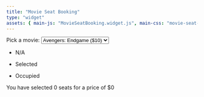 ```yaml
---
title: "Movie Seat Booking"
type: "widget"
assets: { main-js: "MovieSeatBooking.widget.js", main-css: "movie-seat-booking.widget.css" }
---
```


<div class="widget-movie-seat-booking__base" data-js-widget="MovieSeatBooking">
  <div class="widget-movie-seat-booking__movie-picker">
    <label class="widget-movie-seat-booking__select-label" for="movie">Pick a movie:</label>
    <select id="movie" class="widget-movie-seat-booking__select">
      <option value="10">Avengers: Endgame ($10)</option>
      <option value="12">Joker ($12)</option>
      <option value="8">Toy Story 4 ($8)</option>
      <option value="9">The Lion King ($9)</option>
    </select>
  </div>

  <ul class="widget-movie-seat-booking__showcase-list">
    <li class="widget-movie-seat-booking__showcase-item">
      <div class="widget-movie-seat-booking__seat"></div>
      <p class="widget-movie-seat-booking__caption">N/A</p>
    </li>
    <li class="widget-movie-seat-booking__showcase-item">
      <div class="widget-movie-seat-booking__seat widget-movie-seat-booking__seat--selected"></div>
      <p class="widget-movie-seat-booking__caption">Selected</p>
    </li>
    <li class="widget-movie-seat-booking__showcase-item">
      <div class="widget-movie-seat-booking__seat widget-movie-seat-booking__seat--occupied"></div>
      <p class="widget-movie-seat-booking__caption">Occupied</p>
    </li>
  </ul>

  <div class="widget-movie-seat-booking__container">
    <div class="widget-movie-seat-booking__screen"></div>
    <div class="widget-movie-seat-booking__row">
      <div class="widget-movie-seat-booking__seat"></div>
      <div class="widget-movie-seat-booking__seat"></div>
      <div class="widget-movie-seat-booking__seat"></div>
      <div class="widget-movie-seat-booking__seat"></div>
      <div class="widget-movie-seat-booking__seat"></div>
      <div class="widget-movie-seat-booking__seat"></div>
      <div class="widget-movie-seat-booking__seat"></div>
      <div class="widget-movie-seat-booking__seat"></div>
    </div>
    <div class="widget-movie-seat-booking__row">
      <div class="widget-movie-seat-booking__seat"></div>
      <div class="widget-movie-seat-booking__seat"></div>
      <div class="widget-movie-seat-booking__seat"></div>
      <div class="widget-movie-seat-booking__seat widget-movie-seat-booking__seat--occupied"></div>
      <div class="widget-movie-seat-booking__seat widget-movie-seat-booking__seat--occupied"></div>
      <div class="widget-movie-seat-booking__seat"></div>
      <div class="widget-movie-seat-booking__seat"></div>
      <div class="widget-movie-seat-booking__seat"></div>
    </div>
    <div class="widget-movie-seat-booking__row">
      <div class="widget-movie-seat-booking__seat"></div>
      <div class="widget-movie-seat-booking__seat"></div>
      <div class="widget-movie-seat-booking__seat"></div>
      <div class="widget-movie-seat-booking__seat"></div>
      <div class="widget-movie-seat-booking__seat"></div>
      <div class="widget-movie-seat-booking__seat"></div>
      <div class="widget-movie-seat-booking__seat widget-movie-seat-booking__seat--occupied"></div>
      <div class="widget-movie-seat-booking__seat widget-movie-seat-booking__seat--occupied"></div>
    </div>
    <div class="widget-movie-seat-booking__row">
      <div class="widget-movie-seat-booking__seat"></div>
      <div class="widget-movie-seat-booking__seat"></div>
      <div class="widget-movie-seat-booking__seat"></div>
      <div class="widget-movie-seat-booking__seat"></div>
      <div class="widget-movie-seat-booking__seat"></div>
      <div class="widget-movie-seat-booking__seat"></div>
      <div class="widget-movie-seat-booking__seat"></div>
      <div class="widget-movie-seat-booking__seat"></div>
    </div>
    <div class="widget-movie-seat-booking__row">
      <div class="widget-movie-seat-booking__seat"></div>
      <div class="widget-movie-seat-booking__seat"></div>
      <div class="widget-movie-seat-booking__seat"></div>
      <div class="widget-movie-seat-booking__seat widget-movie-seat-booking__seat--occupied"></div>
      <div class="widget-movie-seat-booking__seat widget-movie-seat-booking__seat--occupied"></div>
      <div class="widget-movie-seat-booking__seat"></div>
      <div class="widget-movie-seat-booking__seat"></div>
      <div class="widget-movie-seat-booking__seat"></div>
    </div>
    <div class="widget-movie-seat-booking__row">
      <div class="widget-movie-seat-booking__seat"></div>
      <div class="widget-movie-seat-booking__seat"></div>
      <div class="widget-movie-seat-booking__seat"></div>
      <div class="widget-movie-seat-booking__seat"></div>
      <div class="widget-movie-seat-booking__seat widget-movie-seat-booking__seat--occupied"></div>
      <div class="widget-movie-seat-booking__seat widget-movie-seat-booking__seat--occupied"></div>
      <div class="widget-movie-seat-booking__seat widget-movie-seat-booking__seat--occupied"></div>
      <div class="widget-movie-seat-booking__seat"></div>
    </div>
  </div>
  <p class="text">
    You have selected <span id="count" class="widget-movie-seat-booking__count">0</span> seats for a price of $<span
      class="widget-movie-seat-booking__total" id="total">0</span>
  </p>
</div>
